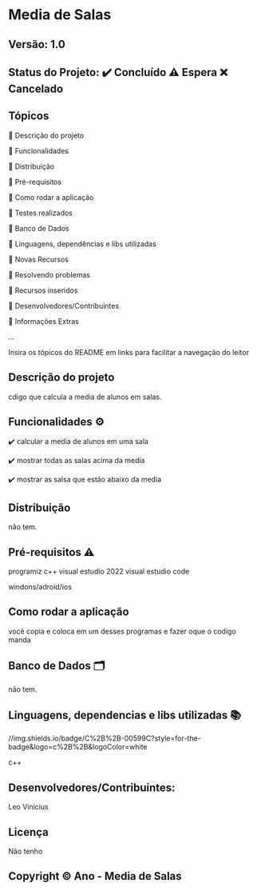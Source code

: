 # Media de Salas
## Versão: 1.0 
## Status do Projeto: ✔️ Concluído ⚠️ Espera ❌ Cancelado

## Tópicos
🔹 Descrição do projeto 

🔹 Funcionalidades

🔹 Distribuição

🔹 Pré-requisitos

🔹 Como rodar a aplicação

🔹 Testes realizados

🔹 Banco de Dados

🔹 Linguagens, dependências e libs utilizadas

🔹 Novas Recursos

🔹 Resolvendo problemas

🔹 Recursos inseridos 

🔹 Desenvolvedores/Contribuintes

🔹 Informações Extras


...

Insira os tópicos do README em links para facilitar a navegação do leitor

## Descrição do projeto
cdigo que calcula a media de alunos em salas.

## Funcionalidades ⚙️
✔️ calcular a media de alunos em uma sala

✔️ mostrar todas as salas acima da media

✔️ mostrar as salsa que estão abaixo da media

## Distribuição
não tem.

## Pré-requisitos ⚠️    
programiz c++
visual estudio 2022
visual estudio code

windons/adroid/ios

## Como rodar a aplicação 
você copia e coloca em um desses programas e fazer oque o codigo manda

## Banco de Dados 🗂️
não tem.

## Linguagens, dependencias e libs utilizadas 📚
//img.shields.io/badge/C%2B%2B-00599C?style=for-the-badge&logo=c%2B%2B&logoColor=white

c++

## Desenvolvedores/Contribuintes:
Leo Vinicius

## Licença
Não tenho
## Copyright ©️ Ano - Media de Salas
